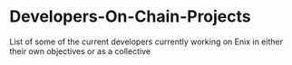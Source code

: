 # Developers-On-Chain-Projects
List of some of the current developers currently working on Enix in either their own objectives or as a collective
